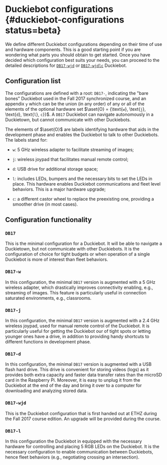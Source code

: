 # Duckiebot configurations {#duckiebot-configurations status=beta}

We define different Duckiebot configurations depending on their time of use and hardware components. This is a good starting point if you are wondering what parts you should obtain to get started. Once you have decided which configuration best suits your needs, you can proceed to the detailed descriptions for [`DB17-wjd`](#acquiring-parts-c0) or [`DB17-wjdlc`](#acquiring-parts-c1) Duckiebot.

## Configuration list

The configurations are defined with a root: `DB17-`, indicating the "bare bones" Duckiebot used in the Fall 2017 synchronized course, and an appendix `y` which can be the union (in any order) of any or all of the elements of the optional hardware set $\aset{O} = \{\text{`w`}, \text{`j`}, \text{`d`}, \text{`l`}, `c`}\}$. A `DB17` Duckiebot can navigate autonomously in a Duckietown, but cannot communicate with other Duckiebots.

The elements of $\aset{O}$ are labels identifying hardware that aids in the development phase and enables the Duckiebot to talk to other Duckiebots. The labels stand for:

- `w`: 5 GHz wireless adapter to facilitate streaming of images;

- `j`: wireless joypad that facilitates manual remote control;

- `d`: USB drive for additional storage space;

- `l`: includes LEDs, bumpers and the necessary bits to set the LEDs in place. This hardware enables Duckiebot communications and fleet level behaviors. This is a major hardware upgrade;

- `c`: a different castor wheel to replace the preexisting one, providing a smoother drive (in most cases).

<!--
- Configuration `DB17-w`: `DB17`, plus an additional wireless adapter.

- Configuration `DB17-j`: `DB17`, plus an additional wireless joypad for remote control.

- Configuration `DB17-d`: `DB17`, plus an additional USB drive.

- Configuration `C1`: `DB17-wjd`, plus LEDs and bumpers.
-->


## Configuration functionality

### `DB17`

This is the minimal configuration for a Duckiebot. It will be able to navigate a Duckietown, but not communicate with other Duckiebots. It is the configuration of choice for tight budgets or when operation of a single Duckiebot is more of interest than fleet behaviors.

### `DB17-w`

In this configuration, the minimal `DB17` version is augmented with a 5 GHz wireless adapter, which drastically improves connectivity enabling, e.g., streaming of images. This feature is particularly useful in connection saturated environments, e.g., classrooms.

### `DB17-j`

In this configuration, the minimal `DB17` version is augmented with a 2.4 GHz wireless joypad, used for manual remote control of the Duckiebot. It is particularly useful for getting the Duckiebot our of tight spots or letting younger ones have a drive, in addition to providing handy shortcuts to different functions in development phase.

### `DB17-d`

In this configuration, the minimal `DB17` version is augmented with a USB flash hard drive. This drive is convenient for storing videos (logs) as it provides both extra capacity and faster data transfer rates than the microSD card in the Raspberry Pi. Moreover, it is easy to unplug it from the Duckiebot at the end of the day and bring it over to a computer for downloading and analyzing stored data.

### `DB17-wjd`

This is the Duckiebot configuration that is first handed out at ETHZ during the Fall 2017 course edition. An upgrade will be provided during the course.

### `DB17-l`

In this configuration the Duckiebot in equipped with the necessary hardware for controlling and placing 5 RGB LEDs on the Duckiebot. It is the necessary configuration to enable communication between Duckiebots, hence fleet behaviors (e.g., negotiating crossing an intersection).
